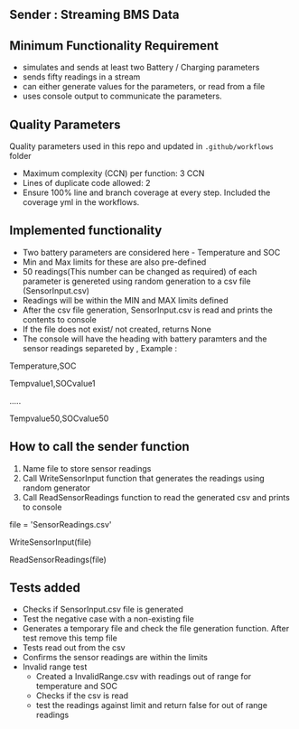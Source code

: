 ##  Sender : Streaming BMS Data

## Minimum Functionality Requirement
- simulates and sends at least two Battery / Charging parameters
- sends fifty readings in a stream
- can either generate values for the parameters, or read from a file
- uses console output to communicate the parameters.

## Quality Parameters
Quality parameters used in this repo and updated in `.github/workflows` folder

- Maximum complexity (CCN) per function:  3 CCN 
- Lines of duplicate code allowed: 2 
- Ensure 100% line and branch coverage at every step. Included the coverage yml in the workflows.

## Implemented functionality

- Two battery parameters are considered here - Temperature and SOC
- Min and Max limits for these are also pre-defined
- 50 readings(This number can be changed as required) of each parameter is genereted using random generation to a csv file (SensorInput.csv)
- Readings will be within the MIN and MAX limits defined
- After the csv file generation, SensorInput.csv is read and prints the contents to console
- If the file does not exist/ not created, returns None
- The console will have the heading with battery paramters and the sensor readings separeted by ,
Example : 

Temperature,SOC

Tempvalue1,SOCvalue1

.....

Tempvalue50,SOCvalue50


## How to call the sender function

1. Name file to store sensor readings
2. Call WriteSensorInput function that generates the readings using random generator
3. Call ReadSensorReadings function to read the generated csv and prints to console


 file = 'SensorReadings.csv'

 WriteSensorInput(file)

 ReadSensorReadings(file)


## Tests added

- Checks if SensorInput.csv file is generated
- Test the negative case with a non-existing file
- Generates a temporary file and check the file generation function. After test remove this temp file
- Tests read out from the csv
- Confirms the sensor readings are within the limits
- Invalid range test
    - Created a InvalidRange.csv with readings out of range for temperature and SOC
    - Checks if the csv is read
    - test the readings against limit and return false for out of range readings

